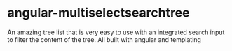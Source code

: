 # angular-multiselectsearchtree
An amazing tree list that is very easy to use with an integrated search input to filter the content of the tree. All built with angular and templating

